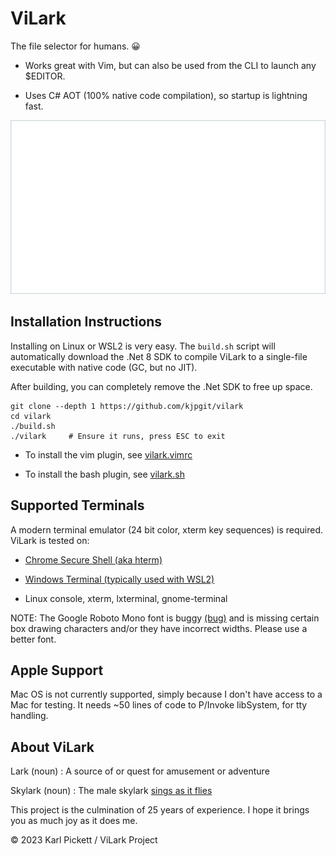 # ViLark

The file selector for humans. 😀

* Works great with Vim, but can also be used from the CLI to launch any $EDITOR.

* Uses C# AOT (100% native code compilation), so startup is lightning fast.


![Tutorial Screen Recording](./doc/videos/demo.gif)



## Installation Instructions

Installing on Linux or WSL2 is very easy.  The `build.sh` script will automatically
download the .Net 8 SDK to compile ViLark to a single-file executable with
native code (GC, but no JIT).

After building, you can completely remove the .Net SDK to free up space.

    git clone --depth 1 https://github.com/kjpgit/vilark
    cd vilark
    ./build.sh
    ./vilark     # Ensure it runs, press ESC to exit

* To install the vim plugin, see [vilark.vimrc](vim/vilark.vimrc)

* To install the bash plugin, see [vilark.sh](vim/vilark.sh)

## Supported Terminals

A modern terminal emulator (24 bit color, xterm key sequences) is required.  ViLark is tested on:

* [Chrome Secure Shell (aka hterm)](https://chrome.google.com/webstore/detail/secure-shell/iodihamcpbpeioajjeobimgagajmlibd)

* [Windows Terminal (typically used with WSL2)](https://apps.microsoft.com/store/detail/windows-terminal/9N0DX20HK701?hl=en-us&gl=us&rtc=1)

* Linux console, xterm, lxterminal, gnome-terminal

NOTE: The Google Roboto Mono font is buggy
[(bug)](https://github.com/google/fonts/issues/360)
and is missing certain box drawing
characters and/or they have incorrect widths.  Please use a better font.

## Apple Support

Mac OS is not currently supported, simply because I don't have access to a Mac
for testing.  It needs ~50 lines of code to P/Invoke libSystem, for tty
handling.

## About ViLark

Lark (noun) : A source of or quest for amusement or adventure

Skylark (noun) : The male skylark
[sings as it flies](https://www.youtube.com/watch?v=k71j3aW8DMw)

This project is the culmination of 25 years of experience.  I hope it brings you
as much joy as it does me.

© 2023 Karl Pickett / ViLark Project
